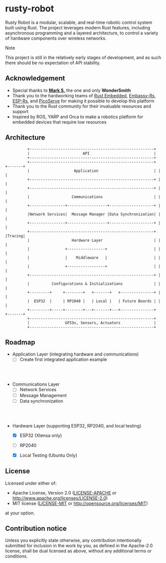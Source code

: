 # rusty-robot

Rusty Robot is a modular, scalable, and real-time robotic control system built using Rust. 
The project leverages modern Rust features, including asynchronous programming and a layered architecture, to control a variety of hardware components over wireless networks.

> [!NOTE]
>
> This project is still in the relatively early stages of development, and as such there should be no expectation of API stability.

## Acknowledgement 

- Special thanks to [**Mark S.**](the@wondersmith.dev) the one and only **WonderSmith**
- Thank you to the hardworking teams of [Rust Embedded](https://github.com/rust-embedded), [Embassy-Rs](https://github.com/embassy-rs), [ESP-Rs](https://github.com/esp-rs/esp-hal/blob/main/README.md), and [PicoServe](https://github.com/sammhicks/picoserve) for making it possible to develop this platform
- Thank you to the Rust community for their invaluable resources and support
- Inspired by ROS, YARP and Orca to make a robotics platform for embedded devices that require low resources

## Architecture

              +--------------------------------------------------------+                                                         
              |                        API                             |                                                         
              +--------------------------------------------------------+                                                         
              +--------------------------------------------------------+ +-------+                                               
              |                    Application                         | |       |                                               
              +--------------------------------------------------------+ |       |                                               
              +--------------------------------------------------------+ |       |                                               
              |                   Communications                       | |       |                                               
              +----------------+------------------+--------------------+ |       |                                               
              |Network Services|  Message Manager |Data Synchronization| |       |                                               
              +----------------+------------------+--------------------+ |       |                                               
              +--------------------------------------------------------+ |Tracing|                                               
              |                   Hardware Layer                       | |       |                                               
              |                +-----------------+                     | |       |                                               
              |                |    Middleware   |                     | |       |                                               
              |                +-----------------+                     | |       |                                               
              +--------------------------------------------------------+ |       |                                               
              |          Configurations & Initializations              | |       |                                               
              +---------+     +--------+   +-------+   +---------------+ |       |                                               
              |  ESP32  |     | RP2040 |   | Local |   | Future Boards | |       |                                               
              +---------+-----+--------+---+-------+---+---------------+ +-------+                                               
              +--------------------------------------------------------+                                                         
              |                GPIOs, Sensors, Actuators               |                                                         
              +--------------------------------------------------------+ 

## Roadmap

- Application Layer (integrating hardware and communications)
  * [ ] Create first integrated application example
<br />
<br />

- Communications Layer
    * [ ] Network Services
    * [ ] Message Management
    * [ ] Data synchronization
<br />
<br />
  
- Hardware Layer (supporting ESP32, RP2040, and local testing)
    * [X] ESP32 (Xtensa only)
    * [ ] RP2040
    * [X] Local Testing (Ubuntu Only)


## License

Licensed under either of:

- Apache License, Version 2.0 ([LICENSE-APACHE](LICENSE-APACHE) or http://www.apache.org/licenses/LICENSE-2.0)
- MIT license ([LICENSE-MIT](LICENSE-MIT) or http://opensource.org/licenses/MIT)

at your option.

## Contribution notice

Unless you explicitly state otherwise, any contribution intentionally submitted for inclusion in
the work by you, as defined in the Apache-2.0 license, shall be dual licensed as above, without
any additional terms or conditions.

